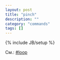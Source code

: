 ```yaml
---
layout: post
title: "pinch"
description: ""
category: "commands"
tags: []
---
```

{% include JB/setup %}

См.: [#loop](#loop)